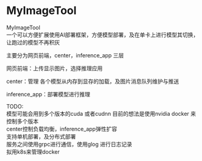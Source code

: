 # MyImageTool
MyImageTool  
一个可以方便扩展使用AI部署框架，方便模型部署，及在单卡上进行模型其切换，让跑过的模型不再积灰

主要分为网页前端，center，inference_app 三层

网页前端：上传显示图片，选择推理应用

center：管理 各个模型从内存到显存的加载，及图片消息队列维护与推送

inference_app：部署模型进行推理


TODO:  
模型可能会用到多个版本的cuda 或者cudnn 目前的想法是使用nvidia docker 来控制多个版本  
center控制负载均衡，inference_app弹性扩容   
支持单机部署，及分布式部署  
服务之间使用grpc进行通信，使用glog 进行日志记录    
拟用k8s来管理docker  
